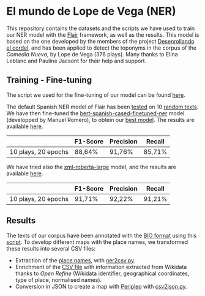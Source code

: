# El mundo de Lope de Vega (NER)

This repository contains the datasets and the scripts we have used to train our NER model with the [Flair](https://github.com/flairNLP/flair) framework, as well as the results. This model is based on the one developed by the members of the project [Desenrollando el cordel](https://github.com/DesenrollandoElCordel/pliegos-ner), and has been applied to detect the toponyms in the corpus of the _Comedia Nueva_, by Lope de Vega (376 plays). Many thanks to Elina Leblanc and Pauline Jacsont for their help and support.

## Training - Fine-tuning
The script we used for the fine-tuning of our model can be found [here](NER_LOPE_TRAIN.ipynb).

The default Spanish NER model of Flair has been [tested](NER_LOPE_TEST.ipynb) on 10 [random texts](https://github.com/MiguelBetti/Lope_ner/tree/main/corpus_test/corpus_check). We have then fine-tuned the [bert-spanish-cased-finetuned-ner](https://huggingface.co/mrm8488/bert-spanish-cased-finetuned-ner) model (developped by Manuel Romero), to obtein our [best model](). The results are available [here](ner_bertSpanish_fineTuning/).

|   | F1-Score  | Precision  | Recall |
|---|---|---|---|
| 10 plays, 20 epochs | 88,64%  | 91,76% | 85,71% |

We have tried also the [xml-roberta-large](https://huggingface.co/MMG/xlm-roberta-large-ner-spanish) model, and the results are available [here]().

|   | F1-Score  | Precision  | Recall |
|---|---|---|---|
| 10 plays, 20 epochs | 91,71%  | 92,22% | 91,21% |


## Results

The texts of our corpus have been annotated with the [BIO format](https://en.wikipedia.org/wiki/Inside%E2%80%93outside%E2%80%93beginning_(tagging)) using this [script](NER_LOPE.ipynb). To develop different maps with the place names, we transformed these results into several CSV files:

- Extraction of the [place names](), with [ner2csv.py]().
- Enrichment of the [CSV file]() with information extracted from Wikidata thanks to *Open Refine*  (Wikidata identifier, geographical coordinates, type of place, normalised names).
- Conversion in JSON to create a map with [Peripleo]() with [csv2json.py]().